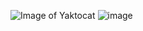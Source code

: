 ![Image of Yaktocat](https://images.alphacoders.com/212/212643.jpg)
 ![image](https://autoweek.com/sites/default/files/styles/gen-932-524/public/_J6I9258.jpg)

